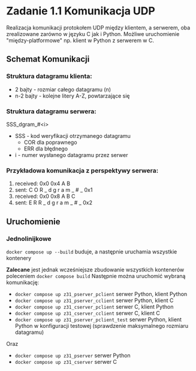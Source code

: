 # Zadanie 1.1 Komunikacja UDP

Realizacja komunikacji protokołem UDP między klientem, a serwerem, oba zrealizowane zarówno w języku C jak i Python. Możliwe uruchomienie "między-platformowe" np. klient w Python z serwerem w C.

## Schemat Komunikacji

### Struktura datagramu klienta:
- 2 bajty - rozmiar całego datagramu (n)
- n-2 bajty - kolejne litery A-Z, powtarzające się

### Struktura datagramu serwera:
SSS_dgram_#\<i\>
- SSS - kod weryfikacji otrzymanego datagramu
    - COR dla poprawnego
    - ERR dla błędnego
- i - numer wysłanego datagramu przez serwer


### Przykładowa komunikacja z perspektywy serwera:
1. received: 0x0 0x4 A B
2. sent: C O R _ d g r a m _ # _ 0x1
3. received: 0x0 0x8 A B C
4. sent: E R R _ d g r a m _ # _ 0x2


## Uruchomienie

### Jednolinijkowe
`docker compose up --build` buduje, a następnie uruchamia wszystkie kontenery

**Zalecane** jest jednak wcześniejsze zbudowanie wszystkich kontenerów poleceniem `docker compose build`
Następnie można uruchomić wybraną komunikację:
- `docker compose up z31_pserver_pclient` serwer Python, klient Python
- `docker compose up z31_pserver_cclient` serwer Python, klient C
- `docker compose up z31_cserver_pclient` serwer C, klient Python
- `docker compose up z31_cserver_cclient` serwer C, klient C
- `docker compose up z31_pserver_pclient_test` serwer Python, klient Python w konfiguracji testowej
(sprawdzenie maksymalnego rozmiaru datagramu)

Oraz
- `docker compose up z31_pserver` serwer Python
- `docker compose up z31_cserver` serwer C